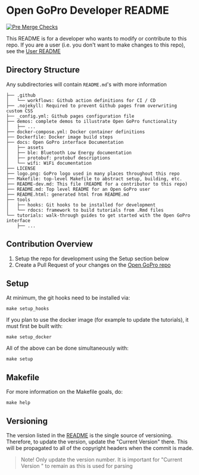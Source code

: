 # Open GoPro Developer README

[![Pre Merge Checks](https://github.com/gopro/OpenGoPro/actions/workflows/pre_merge_checks.yml/badge.svg)](https://github.com/gopro/OpenGoPro/actions/workflows/pre_merge_checks.yml)

This README is for a developer who wants to modify or contribute to this repo. If you are a user (i.e.
you don't want to make changes to this repo), see the [User README](README.md)

## Directory Structure

Any subdirectories will contain `README.md`'s with more information

```
├── .github
│   └── workflows: Github action definitions for CI / CD
├── .nojekyll: Required to prevent Github pages from overwriting custom CSS
├── _config.yml: Github pages configuration file
├── demos: complete demos to illustrate Open GoPro functionality
│   ├── ...
├── docker-compose.yml: Docker container definitions
├── Dockerfile: Docker image build steps
├── docs: Open GoPro interface Documentation
│   ├── assets
│   ├── ble: Bluetooth Low Energy documentation
│   ├── protobuf: protobuf descriptions
│   └── wifi: WiFi documentation
├── LICENSE
├── logo.png: GoPro logo used in many places throughout this repo
├── Makefile: top-level Makefile to abstract setup, building, etc.
├── README-dev.md: This file (README for a contributor to this repo)
├── README.md: Top level README for an Open GoPro user
├── README.html: generated html from README.md
├── tools
│   ├── hooks: Git hooks to be installed for development
│   └── rdocs: framework to build tutorials from .Rmd files
└── tutorials: walk-through guides to get started with the Open GoPro interface
    ├── ...
```

## Contribution Overview

1. Setup the repo for development using the Setup section below
1. Create a Pull Request of your changes on the [Open GoPro repo](https://github.com/gopro/OpenGoPro)

## Setup

At minimum, the git hooks need to be installed via:

```
make setup_hooks
```

If you plan to use the docker image (for example to update the tutorials), it must first be built with:

```
make setup_docker
```

All of the above can be done simultaneously with:

```
make setup
```

## Makefile

For more information on the Makefile goals, do:

```
make help
```

## Versioning

The version listed in the [README](README.md) is the single source of versioning. Therefore, to update the
version, update the "Current Version" there. This will be propagated to all of the copyright headers when
the commit is made.

> Note! Only update the version number. It is important for "Current Version " to remain as this is used for parsing